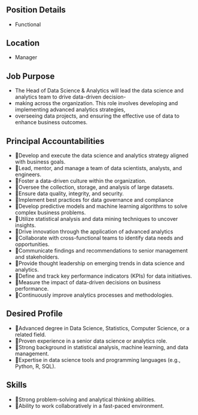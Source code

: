 # 

## Position Details

* Functional

## Location

* Manager

## Job Purpose

* The Head of Data Science & Analytics will lead the data science and analytics team to drive data-driven decision-
* making across the organization. This role involves developing and implementing advanced analytics strategies,
* overseeing data projects, and ensuring the effective use of data to enhance business outcomes.

## Principal Accountabilities

* Develop and execute the data science and analytics strategy aligned with business goals.
* Lead, mentor, and manage a team of data scientists, analysts, and engineers.
* Foster a data-driven culture within the organization.
* Oversee the collection, storage, and analysis of large datasets.
* Ensure data quality, integrity, and security.
* Implement best practices for data governance and compliance
* Develop predictive models and machine learning algorithms to solve complex business problems.
* Utilize statistical analysis and data mining techniques to uncover insights.
* Drive innovation through the application of advanced analytics
* Collaborate with cross-functional teams to identify data needs and opportunities.
* Communicate findings and recommendations to senior management and stakeholders.
* Provide thought leadership on emerging trends in data science and analytics.
* Define and track key performance indicators (KPIs) for data initiatives.
* Measure the impact of data-driven decisions on business performance.
* Continuously improve analytics processes and methodologies.

## Desired Profile

* Advanced degree in Data Science, Statistics, Computer Science, or a related field.
* Proven experience in a senior data science or analytics role.
* Strong background in statistical analysis, machine learning, and data management.
* Expertise in data science tools and programming languages (e.g., Python, R, SQL).

## Skills

* Strong problem-solving and analytical thinking abilities.
* Ability to work collaboratively in a fast-paced environment.
